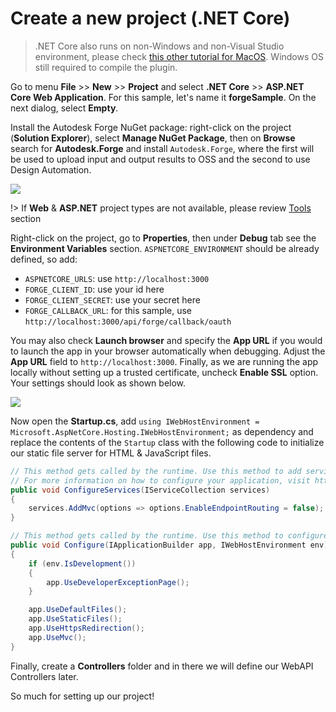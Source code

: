 # Create a new project (.NET Core)

> .NET Core also runs on non-Windows and non-Visual Studio environment, please check [this other tutorial for MacOS](https://github.com/augustogoncalves/dotnetcoreheroku). Windows OS still required to compile the plugin.

Go to menu **File** >> **New** >> **Project** and select **.NET Core** >> **ASP.NET Core Web Application**. For this sample, let's name it **forgeSample**. On the next dialog, select **Empty**.

Install the Autodesk Forge NuGet package: right-click on the project (**Solution Explorer**), select **Manage NuGet Package**, then on **Browse** search for **Autodesk.Forge** and install `Autodesk.Forge`, where the first will be used to upload input and output results to OSS and the second to use Design Automation.

![](_media/netcore/create_project.gif)

!> If **Web** & **ASP.NET** project types are not available, please review [Tools](environment/tools/net) section

Right-click on the project, go to **Properties**, then under **Debug** tab see the **Environment Variables** section. `ASPNETCORE_ENVIRONMENT` should be already defined, so add:

- `ASPNETCORE_URLS`: use `http://localhost:3000`
- `FORGE_CLIENT_ID`: use your id here
- `FORGE_CLIENT_SECRET`: use your secret here
- `FORGE_CALLBACK_URL`: for this sample, use `http://localhost:3000/api/forge/callback/oauth`

You may also check **Launch browser** and specify the **App URL** if you would to launch the app in your browser automatically when debugging. Adjust the **App URL** field to `http://localhost:3000`. Finally, as we are running the app locally without setting up a trusted certificate, uncheck **Enable SSL** option. Your settings should look as shown below.

![](_media/netcore/env_vars.png)

Now open the **Startup.cs**, add `using IWebHostEnvironment = Microsoft.AspNetCore.Hosting.IWebHostEnvironment;` as dependency and replace the contents of the `Startup` class with the following code to initialize our static file server for HTML & JavaScript files. 

```csharp
// This method gets called by the runtime. Use this method to add services to the container.
// For more information on how to configure your application, visit https://go.microsoft.com/fwlink/?LinkID=398940
public void ConfigureServices(IServiceCollection services)
{
    services.AddMvc(options => options.EnableEndpointRouting = false);
}

// This method gets called by the runtime. Use this method to configure the HTTP request pipeline.
public void Configure(IApplicationBuilder app, IWebHostEnvironment env)
{
    if (env.IsDevelopment())
    {
        app.UseDeveloperExceptionPage();
    }

    app.UseDefaultFiles();
    app.UseStaticFiles();
    app.UseHttpsRedirection();
    app.UseMvc();
}
```

Finally, create a **Controllers** folder and in there we will define our WebAPI Controllers later.

So much for setting up our project!